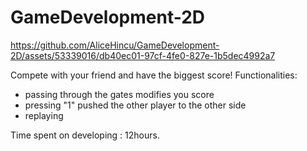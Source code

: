 # GameDevelopment-2D


https://github.com/AliceHincu/GameDevelopment-2D/assets/53339016/db40ec01-97cf-4fe0-827e-1b5dec4992a7

Compete with your friend and have the biggest score! Functionalities:
- passing through the gates modifies you score
- pressing "1" pushed the other player to the other side
- replaying

Time spent on developing : 12hours.
